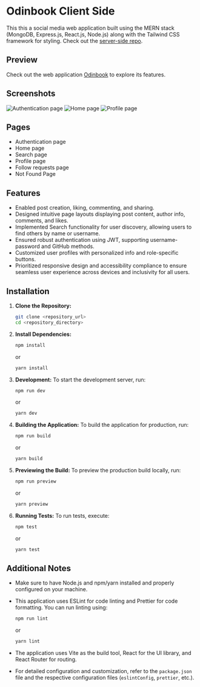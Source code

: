 # Odinbook Client Side
This this a social media web application built using the MERN stack (MongoDB, Express.js, React.js, Node.js) along with the Tailwind CSS framework for styling.
Check out the [server-side repo](https://github.com/LaythAlqadhi/odin-book-server-side).

## Preview
Check out the web application [Odinbook](https://odinbook-eight.vercel.app) to explore its features.

## Screenshots
![Authentication page](./public/screenshot_1.jpeg)
![Home page](./public/screenshot_2.jpeg)
![Profile page](./public/screenshot_3.jpeg)

## Pages
- Authentication page
- Home page
- Search page
- Profile page
- Follow requests page
- Not Found Page

## Features
- Enabled post creation, liking, commenting, and sharing.
- Designed intuitive page layouts displaying post content, author info, comments, and likes.
- Implemented Search functionality for user discovery, allowing users to find others by name or username.
- Ensured robust authentication using JWT, supporting username-password and GitHub methods.
- Customized user profiles with personalized info and role-specific buttons.
- Prioritized responsive design and accessibility compliance to ensure seamless user experience across devices and inclusivity for all users.

## Installation

1. **Clone the Repository:**
   ```bash
   git clone <repository_url>
   cd <repository_directory>
   ```

2. **Install Dependencies:**
   ```bash
   npm install
   ```

   or

   ```bash
   yarn install
   ```

3. **Development:**
   To start the development server, run:
   ```bash
   npm run dev
   ```

   or

   ```bash
   yarn dev
   ```

4. **Building the Application:**
   To build the application for production, run:
   ```bash
   npm run build
   ```

   or

   ```bash
   yarn build
   ```

5. **Previewing the Build:**
   To preview the production build locally, run:
   ```bash
   npm run preview
   ```

   or

   ```bash
   yarn preview
   ```

6. **Running Tests:**
   To run tests, execute:
   ```bash
   npm test
   ```

   or

   ```bash
   yarn test
   ```

## Additional Notes

- Make sure to have Node.js and npm/yarn installed and properly configured on your machine.
- This application uses ESLint for code linting and Prettier for code formatting. You can run linting using:
  ```bash
  npm run lint
  ```
  or
  ```bash
  yarn lint
  ```

- The application uses Vite as the build tool, React for the UI library, and React Router for routing.
- For detailed configuration and customization, refer to the `package.json` file and the respective configuration files (`eslintConfig`, `prettier`, etc.).
